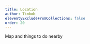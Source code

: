 ```yaml
---
title: Location
author: Timbob
eleventyExcludeFromCollections: false
order: 20
---
```

Map and things to do nearby
